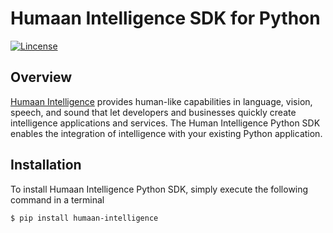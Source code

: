 # Humaan Intelligence SDK for Python
[![Lincense](https://img.shields.io/badge/License-Apache_2.0-green)](https://opensource.org/licenses/Apache-2.0)

## Overview
[Humaan Intelligence](https://humaan.ai/intelligence) provides human-like capabilities in language, vision, speech, and sound that let developers and businesses quickly create intelligence applications and services. The Human Intelligence Python SDK enables the integration of intelligence with your existing Python application.

## Installation

To install Humaan Intelligence Python SDK, simply execute the following command in a terminal

```bash
$ pip install humaan-intelligence
```